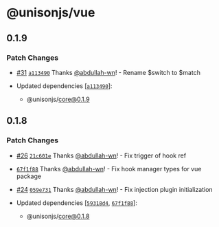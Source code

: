 # @unisonjs/vue

## 0.1.9

### Patch Changes

- [#31](https://github.com/Lazy-work/unison/pull/31) [`a113490`](https://github.com/Lazy-work/unison/commit/a1134904a817bf1f3ff9a5d07be4b21373cdc4fb) Thanks [@abdullah-wn](https://github.com/abdullah-wn)! - Rename $switch to $match

- Updated dependencies [[`a113490`](https://github.com/Lazy-work/unison/commit/a1134904a817bf1f3ff9a5d07be4b21373cdc4fb)]:
  - @unisonjs/core@0.1.9

## 0.1.8

### Patch Changes

- [#26](https://github.com/Lazy-work/unison/pull/26) [`21c601e`](https://github.com/Lazy-work/unison/commit/21c601e6d2b8018361da7df523a7572c4ad7c93f) Thanks [@abdullah-wn](https://github.com/abdullah-wn)! - Fix trigger of hook ref

- [`67f1f88`](https://github.com/Lazy-work/unison/commit/67f1f88f342100fc81d309d9572143f5132e937b) Thanks [@abdullah-wn](https://github.com/abdullah-wn)! - Fix hook manager types for vue package

- [#24](https://github.com/Lazy-work/unison/pull/24) [`059e731`](https://github.com/Lazy-work/unison/commit/059e7314e2ed11ef6a85286bc6ec3954458bf359) Thanks [@abdullah-wn](https://github.com/abdullah-wn)! - Fix injection plugin initialization

- Updated dependencies [[`59318d4`](https://github.com/Lazy-work/unison/commit/59318d44a85e3c9286b3a35fe3d9f29a4306cd0d), [`67f1f88`](https://github.com/Lazy-work/unison/commit/67f1f88f342100fc81d309d9572143f5132e937b)]:
  - @unisonjs/core@0.1.8
